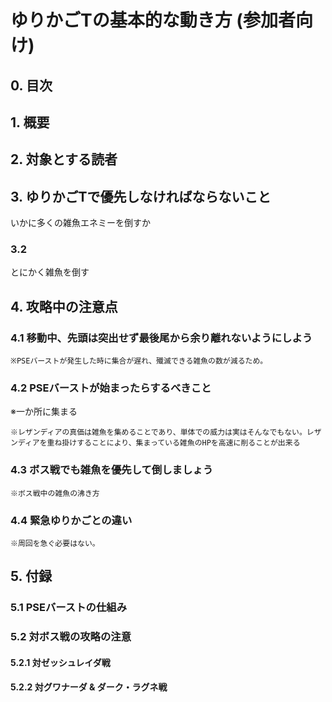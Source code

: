 # ゆりかごTの基本的な動き方 (参加者向け)

## 0. 目次

## 1. 概要

## 2. 対象とする読者

## 3. ゆりかごTで優先しなければならないこと

いかに多くの雑魚エネミーを倒すか


### 3.2 
とにかく雑魚を倒す

## 4. 攻略中の注意点

### 4.1 移動中、先頭は突出せず最後尾から余り離れないようにしよう
    ※PSEバーストが発生した時に集合が遅れ、殲滅できる雑魚の数が減るため。

### 4.2 PSEバーストが始まったらするべきこと
※一か所に集まる

    ※レザンディアの真価は雑魚を集めることであり、単体での威力は実はそんなでもない。レザンディアを重ね掛けすることにより、集まっている雑魚のHPを高速に削ることが出来る

### 4.3 ボス戦でも雑魚を優先して倒しましょう
    ※ボス戦中の雑魚の沸き方

### 4.4 緊急ゆりかごとの違い
    ※周回を急ぐ必要はない。

## 5. 付録

### 5.1 PSEバーストの仕組み

### 5.2 対ボス戦の攻略の注意

#### 5.2.1 対ゼッシュレイダ戦


#### 5.2.2 対グワナーダ & ダーク・ラグネ戦




